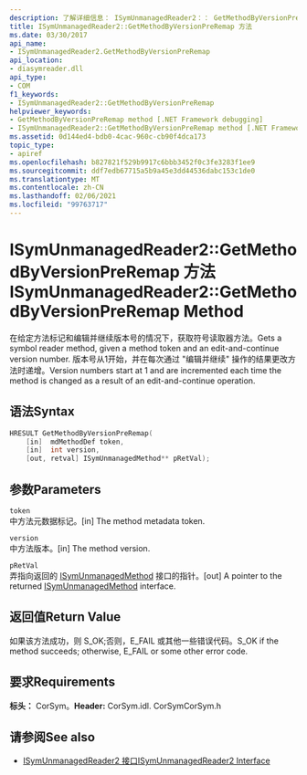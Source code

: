 ```yaml
---
description: 了解详细信息： ISymUnmanagedReader2：： GetMethodByVersionPreRemap 方法
title: ISymUnmanagedReader2::GetMethodByVersionPreRemap 方法
ms.date: 03/30/2017
api_name:
- ISymUnmanagedReader2.GetMethodByVersionPreRemap
api_location:
- diasymreader.dll
api_type:
- COM
f1_keywords:
- ISymUnmanagedReader2::GetMethodByVersionPreRemap
helpviewer_keywords:
- GetMethodByVersionPreRemap method [.NET Framework debugging]
- ISymUnmanagedReader2::GetMethodByVersionPreRemap method [.NET Framework debugging]
ms.assetid: 0d144ed4-bdb0-4cac-960c-cb90f4dca173
topic_type:
- apiref
ms.openlocfilehash: b827821f529b9917c6bbb3452f0c3fe3283f1ee9
ms.sourcegitcommit: ddf7edb67715a5b9a45e3dd44536dabc153c1de0
ms.translationtype: MT
ms.contentlocale: zh-CN
ms.lasthandoff: 02/06/2021
ms.locfileid: "99763717"
---
```

# <a name="isymunmanagedreader2getmethodbyversionpreremap-method"></a><span data-ttu-id="75688-103">ISymUnmanagedReader2::GetMethodByVersionPreRemap 方法</span><span class="sxs-lookup"><span data-stu-id="75688-103">ISymUnmanagedReader2::GetMethodByVersionPreRemap Method</span></span>

<span data-ttu-id="75688-104">在给定方法标记和编辑并继续版本号的情况下，获取符号读取器方法。</span><span class="sxs-lookup"><span data-stu-id="75688-104">Gets a symbol reader method, given a method token and an edit-and-continue version number.</span></span> <span data-ttu-id="75688-105">版本号从1开始，并在每次通过 "编辑并继续" 操作的结果更改方法时递增。</span><span class="sxs-lookup"><span data-stu-id="75688-105">Version numbers start at 1 and are incremented each time the method is changed as a result of an edit-and-continue operation.</span></span>  
  
## <a name="syntax"></a><span data-ttu-id="75688-106">语法</span><span class="sxs-lookup"><span data-stu-id="75688-106">Syntax</span></span>  
  
```cpp  
HRESULT GetMethodByVersionPreRemap(  
    [in]  mdMethodDef token,  
    [in]  int version,  
    [out, retval] ISymUnmanagedMethod** pRetVal);  
```  
  
## <a name="parameters"></a><span data-ttu-id="75688-107">参数</span><span class="sxs-lookup"><span data-stu-id="75688-107">Parameters</span></span>  

 `token`  
 <span data-ttu-id="75688-108">中方法元数据标记。</span><span class="sxs-lookup"><span data-stu-id="75688-108">[in] The method metadata token.</span></span>  
  
 `version`  
 <span data-ttu-id="75688-109">中方法版本。</span><span class="sxs-lookup"><span data-stu-id="75688-109">[in] The method version.</span></span>  
  
 `pRetVal`  
 <span data-ttu-id="75688-110">弄指向返回的 [ISymUnmanagedMethod](isymunmanagedmethod-interface.md) 接口的指针。</span><span class="sxs-lookup"><span data-stu-id="75688-110">[out] A pointer to the returned [ISymUnmanagedMethod](isymunmanagedmethod-interface.md) interface.</span></span>  
  
## <a name="return-value"></a><span data-ttu-id="75688-111">返回值</span><span class="sxs-lookup"><span data-stu-id="75688-111">Return Value</span></span>  

 <span data-ttu-id="75688-112">如果该方法成功，则 S_OK;否则，E_FAIL 或其他一些错误代码。</span><span class="sxs-lookup"><span data-stu-id="75688-112">S_OK if the method succeeds; otherwise, E_FAIL or some other error code.</span></span>  
  
## <a name="requirements"></a><span data-ttu-id="75688-113">要求</span><span class="sxs-lookup"><span data-stu-id="75688-113">Requirements</span></span>  

 <span data-ttu-id="75688-114">**标头：** CorSym。</span><span class="sxs-lookup"><span data-stu-id="75688-114">**Header:** CorSym.idl.</span></span> <span data-ttu-id="75688-115">CorSym</span><span class="sxs-lookup"><span data-stu-id="75688-115">CorSym.h</span></span>  
  
## <a name="see-also"></a><span data-ttu-id="75688-116">请参阅</span><span class="sxs-lookup"><span data-stu-id="75688-116">See also</span></span>

- [<span data-ttu-id="75688-117">ISymUnmanagedReader2 接口</span><span class="sxs-lookup"><span data-stu-id="75688-117">ISymUnmanagedReader2 Interface</span></span>](isymunmanagedreader2-interface.md)
